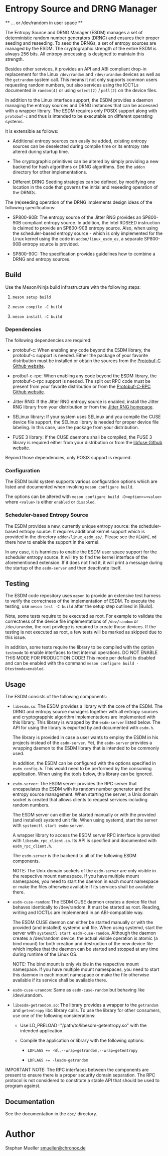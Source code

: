 # Entropy Source and DRNG Manager

** ... or /dev/random in user space **

The Entropy Source and DRNG Manager (ESDM) manages a set of deterministic
random number generators (DRNG) and ensures their proper seeding and reseeding.
To seed the DRNGs, a set of entropy sources are managed by the ESDM. The
cryptographic strength of the entire ESDM is always 256 bits. All entropy
processing is designed to maintain this strength.

Besides other services, it provides an API and ABI compliant drop-in
replacement for the Linux `/dev/random` and `/dev/urandom` devices as well
as the `getrandom` system call. This means it not only supports common
users requesting random numbers, but also services using the IOCTLs
documented in `random(4)` or using `select(2)` / `poll(2)` on the device files.

In addition to the Linux interface support, the ESDM provides a daemon managing
the entropy sources and DRNG instances that can be accessed with a wrapper
library. The ESDM requires only POSIX support along with `protobuf-c` and thus
is intended to be executable on different operating systems.

It is extensible as follows:

* Additional entropy sources can easily be added, existing entropy sources
  can be deselected during compile time or its entropy rate altered
  during startup time.

* The cryptographic primitives can be altered by simply providing a new
  backend for hash algorithms or DRNG algorithms. See the `addon` directory
  for other implementations.

* Different DRNG Seeding strategies can be defined, by modifying one location
  in the code that governs the initial and reseeding operation of the DRNGs.

The (re)seeding operation of the DRNG implements design ideas of the following
specifications:

* SP800-90B: The entropy source of the Jitter RNG provides an SP800-90B
  compliant entropy source. In addition, the Intel RDSEED instruction is
  claimed to provide an SP800-90B entropy source. Also, when using the
  scheduler-based entropy source - which is only implemented for the Linux
  kernel using the code in `addon/linux_esdm_es`, a separate SP800-90B
  entropy source is provided.

* SP800-90C: The specification provides guidelines how to combine a DRNG
  and entropy sources.

## Build

Use the Meson/Ninja build infrastructure with the following steps:

1. `meson setup build`

2. `meson compile -C build`

3. `meson install -C build`

### Dependencies

The following dependencies are required:

* protobuf-c: When enabling any code beyond the ESDM library, the protobuf-c
  support is needed. Either the package of your favorite distribution must be
  installed or obtain the sources from the
  [Protobuf-C Github website](https://github.com/protobuf-c/protobuf-c).

* protbuf-c-rpc: When enabling any code beyond the ESDM library, the
  protobuf-c-rpc support is needed. The split out RPC code must be present from
  your favorite distribution or from the
  [Protobuf-C-RPC Github website](https://github.com/protobuf-c/protobuf-c-rpc).

* Jitter RNG: If the Jitter RNG entropy source is enabled, install the Jitter
  RNG library from your distribution or from the
  [Jitter RNG homepage](https://www.chronox.de/jent.html).

* SELinux library: If your system uses SELinux and you compile the CUSE device
  file support, the SELinux library is needed for proper device file labeling.
  In this case, use the package from your distribution.

* FUSE 3 library: If the CUSE daemons shall be compiled, the FUSE 3 library
  is required either from your distribution or from the
  [libfuse Github website](https://github.com/libfuse/libfuse/).

Beyond those dependencies, only POSIX support is required.

### Configuration

The ESDM build system supports various configuration options which are
listed and documented when invoking `meson configure build`.

The options can be altered with `meson configure build -D<option>=<value>`
where `<value>` is either `enabled` or `disabled`.

### Scheduler-based Entropy Source

The ESDM provides a new, currently unique entropy source: the scheduler-based
entropy source. It requires additional kernel support which is provided
in the directory `addon/linux_esdm_es/`. Please see the `README.md` there
how to enable the support in the kernel.

In any case, it is harmless to enable the ESDM user space support for the
scheduler entropy source. It will try to find the kernel interface of the
aforementioned extension. If it does not find it, it will print a message
during the startup of the `esdm-server` and then deactivate itself.

## Testing

The ESDM code repository uses `meson` to provide an extensive test harness
to verify the correctness of the implementation of ESDM. To execute the
testing, use `meson test -C build` after the setup step outlined in [Build].

Note, some tests require to be executed as root. For example to validate the
correctness of the device file implementations of `/dev/random` or
`/dev/urandom`, the root privilege is required to create those devices.
If the testing is not executed as root, a few tests will be marked as skipped
due to this issue.

In addition, some tests require the library to be compiled with the option
`testmode` to enable interfaces to test internal operations. DO NOT ENABLE
THIS MODE FOR PRODUCTION CODE! This mode per default is disabled and can
be enabled with the command `meson configure build -Dtestmode=enabled`.

## Usage

The ESDM consists of the following components:

* `libesdm.so`: The ESDM provides a library with the core of the ESDM. The
  DRNG and entropy source managers together with all entropy sources and
  cryptograpphic algorithm implementations are implemented with this library.
  This library is wrapped by the `esdm-server` listed below. The API for using
  the library is exported by and documented with `esdm.h`.

  The library is provided in case a user wants to employ the ESDM in his
  projects instead of the `esdm-server`. Yet, the `esdm-server` provides a
  wrapping daemon to the ESDM library that is intended to be commonly used.

  In addition, the ESDM can be configured with the options specified in
  `esdm_config.h`. This would need to be performed by the consuming application.
  When using the tools below, this library can be ignored.

* `esdm-server`: The ESDM server provides the RPC server that encapsulates
  the ESDM with its random number generator and the entropy source management.
  When starting the server, a Unix domain socket is created that allows clients
  to request services including random numbers.

  The ESDM server can either be started manually or with the provided (and
  installed) systemd unit file. When using systemd, start the server with
  `systemctl start esdm-server`.

  A wrapper library to access the ESDM server RPC interface is provided with
  `libesdm_rpc_client.so`. Its API is specified and documented with
  `esdm_rpc_client.h`.

  The `esdm-server` is the backend to all of the following ESDM components.

  NOTE: The Unix domain sockets of the `esdm-server` are only visible in the
  respective mount namespace. If you have multiple mount namespaces, you need
  to start the daemon in each mount namespace or make the files otherwise
  available if its services shall be available there.

* `esdm-cuse-random`: The ESDM CUSE daemon creates a device file that behaves
  identically to /dev/random. It must be started as root. Reading, writing and
  IOCTLs are implemented in an ABI-compatible way.

  The ESDM CUSE daemon can either be started manually or with the provided (and
  installed) systemd unit file. When using systemd, start the server with
  `systemctl start esdm-cuse-random`. Although the daemon creates a /dev/random
  device, the actual visible operation is atomic (a bind mount) for both
  creation and destruction of the new device file which implies that the daemon
  can be started and stopped at any time during runtime of the Linux OS.

  NOTE: The bind mount is only visible in the respective mount namespace. If
  you have multiple mount namespaces, you need to start this daemon in each
  mount namespace or make the file otherwise available if its service shall be
  available there.

* `esdm-cuse-urandom`: Same as `esdm-cuse-random` but behaving like
  /dev/urandom.

* `libesdm-getrandom.so`: The library provides a wrapper to the `getrandom` and
  `getentropy` libc library calls. To use the library for other consumers, use
  one of the following  considerations:

	- Use LD_PRELOAD="/path/to/libesdm-getentropy.so" with the intended
	  application.

	- Compile the application or library with the following options:

		- `LDFLAGS += -Wl,--wrap=getrandom,--wrap=getentropy`

		- `LDFLAGS += -lesdm-getrandom`

IMPORTANT NOTE: The RPC interfaces between the components are present to ensure
there is a proper security domain separation. The RPC protocol is not considered
to constitute a stable API that should be used to program against.

## Documentation

See the documentation in the `doc/` directory.

# Author

Stephan Mueller <smueller@chronox.de>
